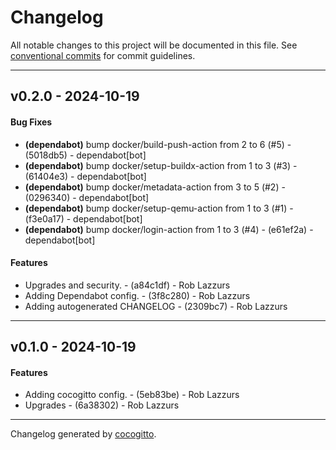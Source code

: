 # Changelog
All notable changes to this project will be documented in this file. See [conventional commits](https://www.conventionalcommits.org/) for commit guidelines.

- - -
## v0.2.0 - 2024-10-19
#### Bug Fixes
- **(dependabot)** bump docker/build-push-action from 2 to 6 (#5) - (5018db5) - dependabot[bot]
- **(dependabot)** bump docker/setup-buildx-action from 1 to 3 (#3) - (61404e3) - dependabot[bot]
- **(dependabot)** bump docker/metadata-action from 3 to 5 (#2) - (0296340) - dependabot[bot]
- **(dependabot)** bump docker/setup-qemu-action from 1 to 3 (#1) - (f3e0a17) - dependabot[bot]
- **(dependabot)** bump docker/login-action from 1 to 3 (#4) - (e61ef2a) - dependabot[bot]
#### Features
- Upgrades and security. - (a84c1df) - Rob Lazzurs
- Adding Dependabot config. - (3f8c280) - Rob Lazzurs
- Adding autogenerated CHANGELOG - (2309bc7) - Rob Lazzurs

- - -

## v0.1.0 - 2024-10-19
#### Features
- Adding cocogitto config. - (5eb83be) - Rob Lazzurs
- Upgrades - (6a38302) - Rob Lazzurs

- - -

Changelog generated by [cocogitto](https://github.com/cocogitto/cocogitto).
